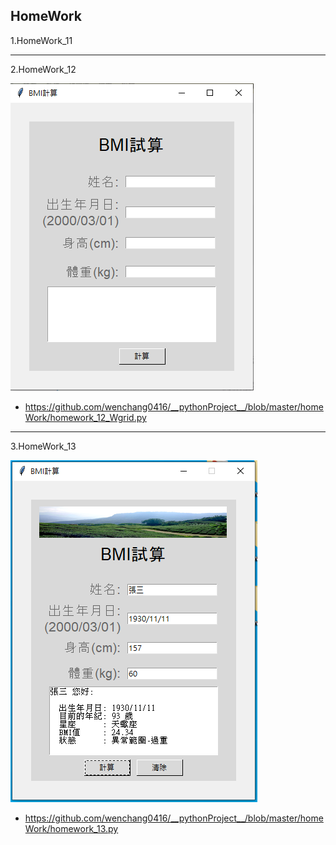 
## HomeWork
1.HomeWork_11

---
2.HomeWork_12

![產生圖片](./homeWork_12/images/homework_12.PNG)

- https://github.com/wenchang0416/__pythonProject__/blob/master/homeWork/homework_12_Wgrid.py

---
3.HomeWork_13

![產生圖片](./homeWork_13/images/homework_13.PNG)

- https://github.com/wenchang0416/__pythonProject__/blob/master/homeWork/homework_13.py

